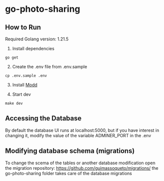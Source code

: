 # go-photo-sharing

## How to Run

Required Golang version: 1.21.5

1. Install dependencies
```shell
go get
```
2. Create the .env file from .env.sample
```shell
cp .env.sample .env
```

3. Install [Modd](https://github.com/cortesi/modd)

4. Start dev
```shell
make dev
```

## Accessing the Database
By default the database UI runs at localhost:5000, but if you have interest in changing it,
modify the value of the variable ADMINER_PORT in the .env


## Modifying database schema (migrations)
To change the scema of the tables or another database modification open the migration repository: https://github.com/guimassoqueto/migrations/
the go-photo-sharing folder takes care of the database migrations
